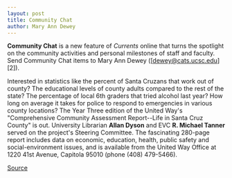 ```yaml
---
layout: post
title: Community Chat
author: Mary Ann Dewey
---
```


**Community Chat** is a new feature of _Currents_ online that turns the spotlight on the community activities and personal milestones of staff and faculty. Send Community Chat items to Mary Ann Dewey ([dewey@cats.ucsc.edu][2]).

  
Interested in statistics like the percent of Santa Cruzans that work out of county? The educational levels of county adults compared to the rest of the state? The percentage of local 6th graders that tried alcohol last year? How long on average it takes for police to respond to emergencies in various county locations? The Year Three edition of the United Way's "Comprehensive Community Assessment Report--Life in Santa Cruz County" is out. University Librarian **Allan Dyson** and EVC **R. Michael Tanner** served on the project's Steering Committee. The fascinating 280-page report includes data on economic, education, health, public safety and social-environment issues, and is available from the United Way Office at 1220 41st Avenue, Capitola 95010 (phone (408) 479-5466).

[Source](http://www1.ucsc.edu/oncampus/currents/97-11-17/commchat.htm "Permalink to Community Chat: 11-10-97")
